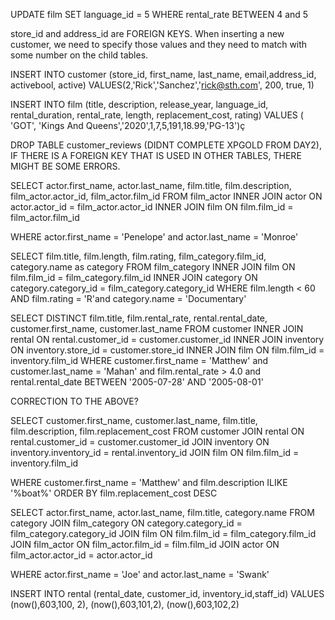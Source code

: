 UPDATE film SET language_id = 5 WHERE rental_rate BETWEEN 4 and 5

store_id and address_id are FOREIGN KEYS.
When inserting a new customer, we need to specify those values and they need to match with some number on the child tables.

INSERT INTO customer (store_id, first_name, last_name, email,address_id, activebool, active)
VALUES(2,'Rick','Sanchez','rick@sth.com', 200, true, 1)

INSERT INTO film (title,
    description,
    release_year,
    language_id,
    rental_duration,
    rental_rate,
    length,
    replacement_cost,
    rating)
	VALUES ( 'GOT', 'Kings And Queens','2020',1,7,5,191,18.99,'PG-13')ç

DROP TABLE customer_reviews (DIDNT COMPLETE XPGOLD FROM DAY2), IF THERE IS A FOREIGN KEY THAT IS USED IN OTHER TABLES, THERE MIGHT BE SOME ERRORS.



SELECT 
	actor.first_name,
	actor.last_name,
	film.title,
	film.description,
	film_actor.actor_id,
	film_actor.film_id 
FROM 
	film_actor
	INNER JOIN actor ON actor.actor_id = film_actor.actor_id
	INNER JOIN film ON film.film_id = film_actor.film_id
	
WHERE actor.first_name = 'Penelope' and actor.last_name = 'Monroe'



SELECT 
	film.title,
	film.length,
	film.rating,
	film_category.film_id,
	category.name as category
FROM
	film_category
	INNER JOIN film ON film.film_id = film_category.film_id
	INNER JOIN category ON category.category_id = film_category.category_id
WHERE 
	film.length < 60 AND film.rating = 'R'and category.name = 'Documentary'



SELECT 
		DISTINCT
		film.title,
		film.rental_rate,
		rental.rental_date,
		customer.first_name,
		customer.last_name
FROM 
		customer
		INNER JOIN rental ON rental.customer_id = customer.customer_id
		INNER JOIN inventory ON inventory.store_id = customer.store_id
		INNER JOIN film ON film.film_id = inventory.film_id
WHERE
	customer.first_name = 'Matthew'
	and customer.last_name = 'Mahan'
	and film.rental_rate > 4.0
	and rental.rental_date 
	BETWEEN '2005-07-28' AND '2005-08-01'

CORRECTION TO THE ABOVE?
<!-- SELECT film.title, film.rental_rate, rental.return_date, customer.customer_id, film.description
FROM customer
INNER JOIN rental
ON customer.customer_id = rental.customer_id
INNER JOIN inventory
ON rental.inventory_id = inventory.inventory_id
INNER JOIN film
ON inventory.film_id = film.film_id
WHERE rental.return_date BETWEEN '2005-07-28' AND '2005-08-01' AND film.rental_rate > 4.00 AND rental.customer_id = 323; -->


SELECT 
		customer.first_name,
		customer.last_name,
		film.title,
		film.description,
		film.replacement_cost
FROM 
	customer
	JOIN rental ON rental.customer_id = customer.customer_id
	JOIN inventory ON inventory.inventory_id = rental.inventory_id
	JOIN film ON film.film_id = inventory.film_id

WHERE customer.first_name = 'Matthew' and film.description ILIKE '%boat%' ORDER BY film.replacement_cost DESC 


SELECT 
		actor.first_name,
		actor.last_name,
		film.title,
		category.name
FROM 
	category
	JOIN film_category ON category.category_id = film_category.category_id
	JOIN film ON film.film_id = film_category.film_id
	JOIN film_actor ON film_actor.film_id = film.film_id
	JOIN actor ON film_actor.actor_id = actor.actor_id
	
WHERE 
	actor.first_name = 'Joe' and actor.last_name = 'Swank'



INSERT INTO rental (rental_date, customer_id, inventory_id,staff_id)
		VALUES (now(),603,100, 2), (now(),603,101,2), (now(),603,102,2)


<!-- not sure how to do .8 returning movies -->
